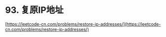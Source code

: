 # 93. 复原IP地址

[https://leetcode-cn.com/problems/restore-ip-addresses/](https://leetcode-cn.com/problems/restore-ip-addresses/)

## 

